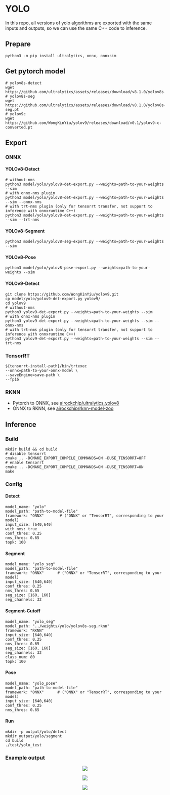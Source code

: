 # YOLO
In this repo, all versions of yolo algorithms are exported with the same inputs and outputs, so we can use the same C++ code to inference.
## Prepare
```
python3 -m pip install ultralytics, onnx, onnxsim
```

## Get pytorch model
```
# yolov8s-detect
wget https://github.com/ultralytics/assets/releases/download/v8.1.0/yolov8s.pt
# yolov8s-seg
wget https://github.com/ultralytics/assets/releases/download/v8.1.0/yolov8s-seg.pt
# yolov9c
wget https://github.com/WongKinYiu/yolov9/releases/download/v0.1/yolov9-c-converted.pt
```

## Export
### ONNX
#### YOLOv8-Detect
```
# without-nms
python3 model/yolo/yolov8-det-export.py --weights=path-to-your-weights --sim
# with onnx-nms plugin
python3 model/yolo/yolov8-det-export.py --weights=path-to-your-weights --sim --onnx-nms
# with trt-nms plugin (only for tensorrt transfer, not support to inference with onnxruntime C++)
python3 model/yolo/yolov8-det-export.py --weights=path-to-your-weights --sim --trt-nms
```

#### YOLOv8-Segment
```
python3 model/yolo/yolov8-seg-export.py --weights=path-to-your-weights --sim
```

#### YOLOv8-Pose
```
python3 model/yolo/yolov8-pose-export.py --weights=path-to-your-weights --sim
```

#### YOLOv9-Detect
```
git clone https://github.com/WongKinYiu/yolov9.git
cp model/yolo/yolov9-det-export.py yolov9/
cd yolov9
# without-nms
python3 yolov9-det-export.py --weights=path-to-your-weights --sim
# with onnx-nms plugin
python3 yolov9-det-export.py --weights=path-to-your-weights --sim --onnx-nms
# with trt-nms plugin (only for tensorrt transfer, not support to inference with onnxruntime C++)
python3 yolov9-det-export.py --weights=path-to-your-weights --sim --trt-nms
```

### TensorRT
```
${tensorrt-install-path}/bin/trtexec                                                             
--onnx=path-to-your-onnx-model \
--saveEngine=save-path \
--fp16
```

### RKNN
- Pytorch to ONNX, see [airockchip/ultralytics_yolov8](https://github.com/airockchip/ultralytics_yolov8) 
- ONNX to RKNN, see [airockchip/rknn-model-zoo](https://github.com/airockchip/rknn_model_zoo)

## Inference
### Build
```
mkdir build && cd build
# disable tensorrt
cmake .. -DCMAKE_EXPORT_COMPILE_COMMANDS=ON -DUSE_TENSORRT=OFF
# enable tensorrt
cmake .. -DCMAKE_EXPORT_COMPILE_COMMANDS=ON -DUSE_TENSORRT=ON
make
```
### Config
#### Detect
```
model_name: "yolo"
model_path: "path-to-model-file"
framework: "ONNX"       # ("ONNX" or "TensorRT", corresponding to your model)
input_size: [640,640]
with_nms: true
conf_thres: 0.25
nms_thres: 0.65
topk: 100
```
#### Segment
```
model_name: "yolo_seg"
model_path: "path-to-model-file"
framework: "ONNX"      # ("ONNX" or "TensorRT", corresponding to your model)
input_size: [640,640]
conf_thres: 0.25
nms_thres: 0.65
seg_size: [160, 160]
seg_channels: 32
```
#### Segment-Cutoff
```
model_name: "yolo_seg"
model_path: "../weights/yolo/yolov8s-seg.rknn"
framework: "RKNN"
input_size: [640,640]
conf_thres: 0.25
nms_thres: 0.65
seg_size: [160, 160]
seg_channels: 32
class_num: 80
topk: 100
```

#### Pose
```
model_name: "yolo_pose"
model_path: "path-to-model-file"
framework: "ONNX"      # ("ONNX" or "TensorRT", corresponding to your model)
input_size: [640,640]
conf_thres: 0.25
nms_thres: 0.65
```

#### Run
```
mkdir -p output/yolo/detect
mkdir output/yolo/segment
cd build
./test/yolo_test
```

### Example output
<p align="center"><img src="../../output/yolo/detect/bus.jpg" height="px"/></p>
<p align="center"><img src="../../output/yolo/segment/bus.jpg" height="px"/></p>
<p align="center"><img src="../../output/yolo/pose/bus.jpg" height="px"/></p>